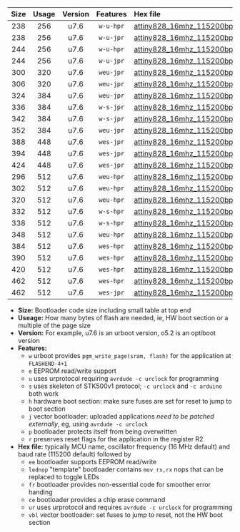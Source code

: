 |Size|Usage|Version|Features|Hex file|
|:-:|:-:|:-:|:-:|:--|
|238|256|u7.6|`w-u-hpr`|[attiny828_16mhz_115200bps_ur.hex](https://raw.githubusercontent.com/stefanrueger/urboot/main//attiny828_16mhz_115200bps_ur.hex)|
|238|256|u7.6|`w-u-jpr`|[attiny828_16mhz_115200bps_ur_vbl.hex](https://raw.githubusercontent.com/stefanrueger/urboot/main//attiny828_16mhz_115200bps_ur_vbl.hex)|
|244|256|u7.6|`w-u-hpr`|[attiny828_16mhz_115200bps_lednop_ur.hex](https://raw.githubusercontent.com/stefanrueger/urboot/main//attiny828_16mhz_115200bps_lednop_ur.hex)|
|244|256|u7.6|`w-u-jpr`|[attiny828_16mhz_115200bps_lednop_ur_vbl.hex](https://raw.githubusercontent.com/stefanrueger/urboot/main//attiny828_16mhz_115200bps_lednop_ur_vbl.hex)|
|300|320|u7.6|`weu-jpr`|[attiny828_16mhz_115200bps_ee_ur_vbl.hex](https://raw.githubusercontent.com/stefanrueger/urboot/main//attiny828_16mhz_115200bps_ee_ur_vbl.hex)|
|306|320|u7.6|`weu-jpr`|[attiny828_16mhz_115200bps_ee_lednop_ur_vbl.hex](https://raw.githubusercontent.com/stefanrueger/urboot/main//attiny828_16mhz_115200bps_ee_lednop_ur_vbl.hex)|
|324|384|u7.6|`weu-jpr`|[attiny828_16mhz_115200bps_ee_lednop_fr_ur_vbl.hex](https://raw.githubusercontent.com/stefanrueger/urboot/main//attiny828_16mhz_115200bps_ee_lednop_fr_ur_vbl.hex)|
|336|384|u7.6|`w-s-jpr`|[attiny828_16mhz_115200bps_vbl.hex](https://raw.githubusercontent.com/stefanrueger/urboot/main//attiny828_16mhz_115200bps_vbl.hex)|
|342|384|u7.6|`w-s-jpr`|[attiny828_16mhz_115200bps_lednop_vbl.hex](https://raw.githubusercontent.com/stefanrueger/urboot/main//attiny828_16mhz_115200bps_lednop_vbl.hex)|
|352|384|u7.6|`weu-jpr`|[attiny828_16mhz_115200bps_ee_lednop_fr_ce_ur_vbl.hex](https://raw.githubusercontent.com/stefanrueger/urboot/main//attiny828_16mhz_115200bps_ee_lednop_fr_ce_ur_vbl.hex)|
|388|448|u7.6|`wes-jpr`|[attiny828_16mhz_115200bps_ee_vbl.hex](https://raw.githubusercontent.com/stefanrueger/urboot/main//attiny828_16mhz_115200bps_ee_vbl.hex)|
|394|448|u7.6|`wes-jpr`|[attiny828_16mhz_115200bps_ee_lednop_vbl.hex](https://raw.githubusercontent.com/stefanrueger/urboot/main//attiny828_16mhz_115200bps_ee_lednop_vbl.hex)|
|424|448|u7.6|`wes-jpr`|[attiny828_16mhz_115200bps_ee_lednop_fr_vbl.hex](https://raw.githubusercontent.com/stefanrueger/urboot/main//attiny828_16mhz_115200bps_ee_lednop_fr_vbl.hex)|
|296|512|u7.6|`weu-hpr`|[attiny828_16mhz_115200bps_ee_ur.hex](https://raw.githubusercontent.com/stefanrueger/urboot/main//attiny828_16mhz_115200bps_ee_ur.hex)|
|302|512|u7.6|`weu-hpr`|[attiny828_16mhz_115200bps_ee_lednop_ur.hex](https://raw.githubusercontent.com/stefanrueger/urboot/main//attiny828_16mhz_115200bps_ee_lednop_ur.hex)|
|320|512|u7.6|`weu-hpr`|[attiny828_16mhz_115200bps_ee_lednop_fr_ur.hex](https://raw.githubusercontent.com/stefanrueger/urboot/main//attiny828_16mhz_115200bps_ee_lednop_fr_ur.hex)|
|332|512|u7.6|`w-s-hpr`|[attiny828_16mhz_115200bps.hex](https://raw.githubusercontent.com/stefanrueger/urboot/main//attiny828_16mhz_115200bps.hex)|
|338|512|u7.6|`w-s-hpr`|[attiny828_16mhz_115200bps_lednop.hex](https://raw.githubusercontent.com/stefanrueger/urboot/main//attiny828_16mhz_115200bps_lednop.hex)|
|348|512|u7.6|`weu-hpr`|[attiny828_16mhz_115200bps_ee_lednop_fr_ce_ur.hex](https://raw.githubusercontent.com/stefanrueger/urboot/main//attiny828_16mhz_115200bps_ee_lednop_fr_ce_ur.hex)|
|384|512|u7.6|`wes-hpr`|[attiny828_16mhz_115200bps_ee.hex](https://raw.githubusercontent.com/stefanrueger/urboot/main//attiny828_16mhz_115200bps_ee.hex)|
|390|512|u7.6|`wes-hpr`|[attiny828_16mhz_115200bps_ee_lednop.hex](https://raw.githubusercontent.com/stefanrueger/urboot/main//attiny828_16mhz_115200bps_ee_lednop.hex)|
|420|512|u7.6|`wes-hpr`|[attiny828_16mhz_115200bps_ee_lednop_fr.hex](https://raw.githubusercontent.com/stefanrueger/urboot/main//attiny828_16mhz_115200bps_ee_lednop_fr.hex)|
|462|512|u7.6|`wes-hpr`|[attiny828_16mhz_115200bps_ee_lednop_fr_ce.hex](https://raw.githubusercontent.com/stefanrueger/urboot/main//attiny828_16mhz_115200bps_ee_lednop_fr_ce.hex)|
|462|512|u7.6|`wes-jpr`|[attiny828_16mhz_115200bps_ee_lednop_fr_ce_vbl.hex](https://raw.githubusercontent.com/stefanrueger/urboot/main//attiny828_16mhz_115200bps_ee_lednop_fr_ce_vbl.hex)|

- **Size:** Bootloader code size including small table at top end
- **Useage:** How many bytes of flash are needed, ie, HW boot section or a multiple of the page size
- **Version:** For example, u7.6 is an urboot version, o5.2 is an optiboot version
- **Features:**
  + `w` urboot provides `pgm_write_page(sram, flash)` for the application at `FLASHEND-4+1`
  + `e` EEPROM read/write support
  + `u` uses urprotocol requiring `avrdude -c urclock` for programming
  + `s` uses skeleton of STK500v1 protocol; `-c urclock` and `-c arduino` both work
  + `h` hardware boot section: make sure fuses are set for reset to jump to boot section
  + `j` vector bootloader: uploaded applications *need to be patched externally*, eg, using `avrdude -c urclock`
  + `p` bootloader protects itself from being overwritten
  + `r` preserves reset flags for the application in the register R2
- **Hex file:** typically MCU name, oscillator frequency (16 MHz default) and baud rate (115200 default) followed by
  + `ee` bootloader supports EEPROM read/write
  + `lednop` "template" bootloader contains `mov rx,rx` nops that can be replaced to toggle LEDs
  + `fr` bootloader provides non-essential code for smoother error handing
  + `ce` bootloader provides a chip erase command
  + `ur` uses urprotocol and requires `avrdude -c urclock` for programming
  + `vbl` vector bootloader: set fuses to jump to reset, not the HW boot section
